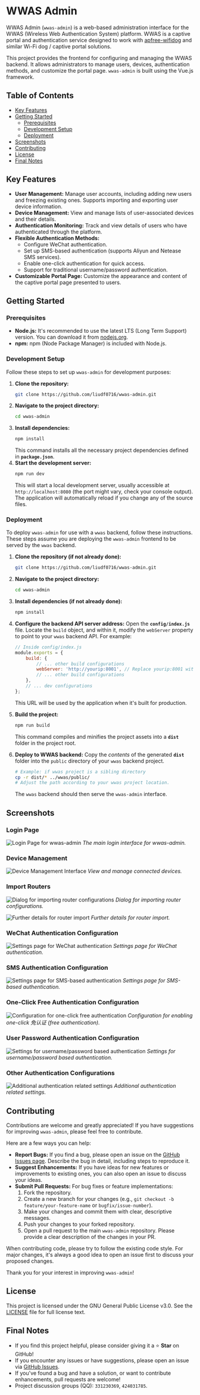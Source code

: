 # WWAS Admin

WWAS Admin (`wwas-admin`) is a web-based administration interface for the WWAS (Wireless Web Authentication System) platform. WWAS is a captive portal and authentication service designed to work with [apfree-wifidog](https://github.com/liudf0716/apfree-wifidog) and similar Wi-Fi dog / captive portal solutions.

This project provides the frontend for configuring and managing the WWAS backend. It allows administrators to manage users, devices, authentication methods, and customize the portal page. `wwas-admin` is built using the Vue.js framework.

## Table of Contents

- [Key Features](#key-features)
- [Getting Started](#getting-started)
  - [Prerequisites](#prerequisites)
  - [Development Setup](#development-setup)
  - [Deployment](#deployment)
- [Screenshots](#screenshots)
- [Contributing](#contributing)
- [License](#license)
- [Final Notes](#final-notes)

## Key Features

*   **User Management:** Manage user accounts, including adding new users and freezing existing ones. Supports importing and exporting user device information.
*   **Device Management:** View and manage lists of user-associated devices and their details.
*   **Authentication Monitoring:** Track and view details of users who have authenticated through the platform.
*   **Flexible Authentication Methods:**
    *   Configure WeChat authentication.
    *   Set up SMS-based authentication (supports Aliyun and Netease SMS services).
    *   Enable one-click authentication for quick access.
    *   Support for traditional username/password authentication.
*   **Customizable Portal Page:** Customize the appearance and content of the captive portal page presented to users.

## Getting Started

### Prerequisites

*   **Node.js:** It's recommended to use the latest LTS (Long Term Support) version. You can download it from [nodejs.org](https://nodejs.org/).
*   **npm:** npm (Node Package Manager) is included with Node.js.

### Development Setup

Follow these steps to set up `wwas-admin` for development purposes:

1.  **Clone the repository:**
    ```bash
    git clone https://github.com/liudf0716/wwas-admin.git
    ```
2.  **Navigate to the project directory:**
    ```bash
    cd wwas-admin
    ```
3.  **Install dependencies:**
    ```bash
    npm install
    ```
    This command installs all the necessary project dependencies defined in **`package.json`**.
4.  **Start the development server:**
    ```bash
    npm run dev
    ```
    This will start a local development server, usually accessible at `http://localhost:8080` (the port might vary, check your console output). The application will automatically reload if you change any of the source files.

### Deployment

To deploy `wwas-admin` for use with a `wwas` backend, follow these instructions. These steps assume you are deploying the `wwas-admin` frontend to be served by the `wwas` backend.

1.  **Clone the repository (if not already done):**
    ```bash
    git clone https://github.com/liudf0716/wwas-admin.git
    ```
2.  **Navigate to the project directory:**
    ```bash
    cd wwas-admin
    ```
3.  **Install dependencies (if not already done):**
    ```bash
    npm install
    ```
4.  **Configure the backend API server address:**
    Open the **`config/index.js`** file. Locate the `build` object, and within it, modify the `webServer` property to point to your `wwas` backend API.
    For example:
    ```javascript
    // Inside config/index.js
    module.exports = {
        build: {
            // ... other build configurations
            webServer: 'http://yourip:8001', // Replace yourip:8001 with your actual WWAS backend URL
            // ... other build configurations
        },
        // ... dev configurations
    };
    ```
    This URL will be used by the application when it's built for production.

5.  **Build the project:**
    ```bash
    npm run build
    ```
    This command compiles and minifies the project assets into a **`dist`** folder in the project root.
6.  **Deploy to WWAS backend:**
    Copy the *contents* of the generated **`dist`** folder into the `public` directory of your `wwas` backend project.
    ```bash
    # Example: if wwas project is a sibling directory
    cp -r dist/* ../wwas/public/
    # Adjust the path according to your wwas project location.
    ```
    The `wwas` backend should then serve the `wwas-admin` interface.

## Screenshots

### Login Page
![Login Page for wwas-admin](https://github.com/liudf0716/wwas-admin/assets/1182593/43f2cc31-481b-4ee6-a1f9-26702aec7b2f)
*The main login interface for wwas-admin.*

### Device Management
![Device Management Interface](https://github.com/liudf0716/wwas-admin/blob/master/device.png?raw=true)
*View and manage connected devices.*

### Import Routers
![Dialog for importing router configurations](https://github.com/liudf0716/wwas-admin/assets/1182593/29fe9f7b-295f-4331-afa7-e2818ec1db41)
*Dialog for importing router configurations.*

![Further details for router import](https://github.com/liudf0716/wwas-admin/assets/1182593/1713bc42-2342-4b9b-84d5-51706f9a957c)
*Further details for router import.*

### WeChat Authentication Configuration
![Settings page for WeChat authentication](https://github.com/liudf0716/wwas-admin/assets/1182593/5270faa1-03d6-47f9-9fba-8acaf169e3a1)
*Settings page for WeChat authentication.*

### SMS Authentication Configuration
![Settings page for SMS-based authentication](https://github.com/liudf0716/wwas-admin/assets/1182593/ecf7c160-9b48-4425-aa9f-48726575a283)
*Settings page for SMS-based authentication.*

### One-Click Free Authentication Configuration
![Configuration for one-click free authentication](https://github.com/liudf0716/wwas-admin/assets/1182593/b6542bc9-ae79-4a2c-897f-1a34df71549c)
*Configuration for enabling one-click 免认证 (free authentication).*

### User Password Authentication Configuration
![Settings for username/password based authentication](https://github.com/liudf0716/wwas-admin/assets/1182593/2653fc32-04a2-4e84-a68f-4ce7026ff503)
*Settings for username/password based authentication.*

### Other Authentication Configurations
![Additional authentication related settings](https://github.com/liudf0716/wwas-admin/assets/1182593/c705997a-7064-4102-8c84-d882e397177d)
*Additional authentication related settings.*

## Contributing

Contributions are welcome and greatly appreciated! If you have suggestions for improving `wwas-admin`, please feel free to contribute.

Here are a few ways you can help:

*   **Report Bugs:** If you find a bug, please open an issue on the [GitHub Issues page](https://github.com/liudf0716/wwas-admin/issues). Describe the bug in detail, including steps to reproduce it.
*   **Suggest Enhancements:** If you have ideas for new features or improvements to existing ones, you can also open an issue to discuss your ideas.
*   **Submit Pull Requests:** For bug fixes or feature implementations:
    1.  Fork the repository.
    2.  Create a new branch for your changes (e.g., `git checkout -b feature/your-feature-name` or `bugfix/issue-number`).
    3.  Make your changes and commit them with clear, descriptive messages.
    4.  Push your changes to your forked repository.
    5.  Open a pull request to the main `wwas-admin` repository. Please provide a clear description of the changes in your PR.

When contributing code, please try to follow the existing code style. For major changes, it's always a good idea to open an issue first to discuss your proposed changes.

Thank you for your interest in improving `wwas-admin`!

## License

This project is licensed under the GNU General Public License v3.0. See the [LICENSE](LICENSE) file for full license text.

## Final Notes

*   If you find this project helpful, please consider giving it a ⭐ **Star** on GitHub!
*   If you encounter any issues or have suggestions, please open an issue via [GitHub Issues](https://github.com/liudf0716/wwas-admin/issues/new).
*   If you've found a bug and have a solution, or want to contribute enhancements, pull requests are welcome!
*   Project discussion groups (QQ): `331230369`, `424031785`.
